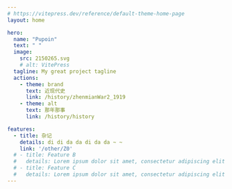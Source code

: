 ```yaml
---
# https://vitepress.dev/reference/default-theme-home-page
layout: home

hero:
  name: "Pupoin"
  text: " "
  image: 
    src: 2150265.svg
    # alt: VitePress
  tagline: My great project tagline
  actions:
    - theme: brand
      text: 近现代史
      link: /history/zhenmianWar2_1919
    - theme: alt
      text: 那年那事
      link: /history/history

features:
  - title: 杂记
    details: di di da da di da da ~ ~ 
    link: '/other/Z0'
  # - title: Feature B
  #   details: Lorem ipsum dolor sit amet, consectetur adipiscing elit
  # - title: Feature C
  #   details: Lorem ipsum dolor sit amet, consectetur adipiscing elit
---
```


